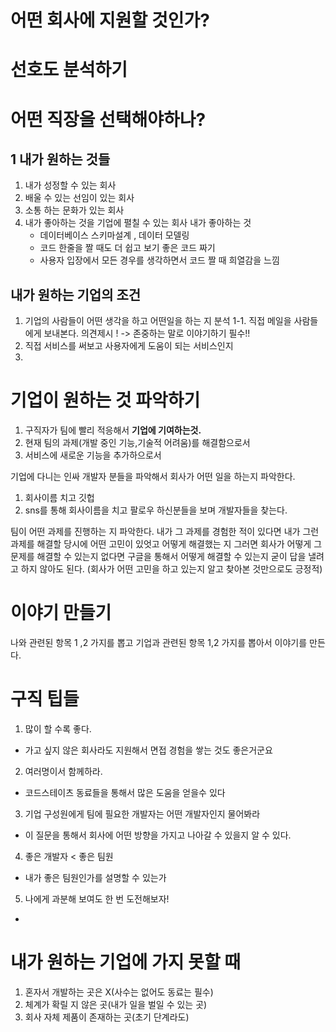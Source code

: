 
# 어떤 회사에 지원할 것인가?


# 선호도 분석하기



# 어떤 직장을 선택해야하나?


## 1 내가 원하는 것들

1. 내가 성정할 수 있는 회사
2. 배울 수 있는 선임이 있는 회사 
3. 소통 하는 문화가 있는 회사
4. 내가 좋아하는 것을 기업에 펼칠 수 있는 회사 
  내가 좋아하는 것
      - 데이터베이스 스키마설계 , 데이터 모델링 
      - 코드 한줄을 짤 때도 더 쉽고 보기 좋은 코드 짜기
      - 사용자 입장에서 모든 경우를 생각하면서 코드 짤 때 희열감을 느낌
      

## 내가 원하는 기업의 조건
1. 기업의 사람들이 어떤 생각을 하고 어떤일을 하는 지 분석
1-1. 직접 메일을 사람들에게 보내본다. 
의견제시 ! -> 존중하는 말로 이야기하기 필수!!
2. 직접 서비스를 써보고 사용자에게 도움이 되는 서비스인지
1.


# 기업이 원하는 것 파악하기

1. 구직자가 팀에 빨리 적응해서 **기업에 기여하는것.**
2. 현재 팀의 과제(개발 중인 기능,기술적 어려움)를 해결함으로서
3. 서비스에 새로운 기능을 추가하으로서

기업에 다니는 인싸 개발자 분들을 파악해서 회사가 어떤 일을 하는지 파악한다. 

1. 회사이름 치고 깃헙
2. sns를 통해 회사이름을 치고 팔로우 하신분들을 보며 개발자들을 찾는다.

팀이 어떤 과제를 진행하는 지 파악한다.
내가 그 과제를 경험한 적이 있다면 
내가 그런 과제를 해결할 당시에 어떤 고민이 있엇고 어떻게 해결했는 지 
그러면 회사가 어떻게 그문제를 해결할 수 있는지
없다면 구글을 통해서 어떻게 해결할 수 있는지 
굳이 답을 낼려고 하지 않아도 된다. (회사가 어떤 고민을 하고 있는지 알고 찾아본 것만으로도 긍정적)

# 이야기 만들기
나와 관련된 항목 1 ,2 가지를 뽑고
기업과 관련된 항목 1,2 가지를 뽑아서 이야기를 만든다.

# 구직 팁들
1. 많이 할 수록 좋다. 
- 가고 싶지 않은 회사라도 지원해서 면접 경험을 쌓는 것도 좋은거군요
2. 여러명이서 함께하라.
- 코드스테이츠 동료들을 통해서 많은 도움을 얻을수 있다
3. 기업 구성원에게 팀에 필요한 개발자는 어떤 개발자인지 물어봐라
- 이 질문을 통해서 회사에 어떤 방향을 가지고 나아갈 수 있을지 알 수 있다.
4. 좋은 개발자 < 좋은 팀원
- 내가 좋은 팀원인가를 설명할 수 있는가
5. 나에게 과분해 보여도 한 번 도전해보자!
- 

# 내가 원하는 기업에 가지 못할 때
1. 혼자서 개발하는 곳은 X(사수는 없어도 동료는 필수)
2. 체계가 확릴 지 않은 곳(내가 일을 벌일 수 있는 곳)
3. 회사 자체 제품이 존재하는 곳(초기 단계라도)
